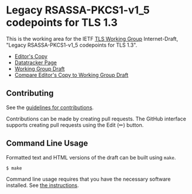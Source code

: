 # Legacy RSASSA-PKCS1-v1_5 codepoints for TLS 1.3

This is the working area for the IETF [TLS Working Group](https://datatracker.ietf.org/wg/tls/documents/) Internet-Draft, "Legacy RSASSA-PKCS1-v1_5 codepoints for TLS 1.3".

* [Editor's Copy](https://tlswg.github.io/tls13-pkcs1/#go.draft-ietf-tls-tls13-pkcs1.html)
* [Datatracker Page](https://datatracker.ietf.org/doc/draft-ietf-tls-tls13-pkcs1)
* [Working Group Draft](https://datatracker.ietf.org/doc/html/draft-ietf-tls-tls13-pkcs1)
* [Compare Editor's Copy to Working Group Draft](https://tlswg.github.io/tls13-pkcs1/#go.draft-ietf-tls-tls13-pkcs1.diff)


## Contributing

See the
[guidelines for contributions](https://github.com/tlswg/tls13-pkcs1/blob/main/CONTRIBUTING.md).

Contributions can be made by creating pull requests.
The GitHub interface supports creating pull requests using the Edit (✏) button.


## Command Line Usage

Formatted text and HTML versions of the draft can be built using `make`.

```sh
$ make
```

Command line usage requires that you have the necessary software installed.  See
[the instructions](https://github.com/martinthomson/i-d-template/blob/main/doc/SETUP.md).


